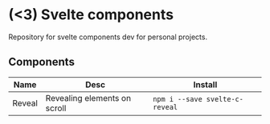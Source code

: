 # (<3) Svelte components

Repository for svelte components dev for personal projects.

## Components

| Name   | Desc                         | Install                        |
| ------ | ---------------------------- | ------------------------------ |
| Reveal | Revealing elements on scroll | `npm i --save svelte-c-reveal` |
